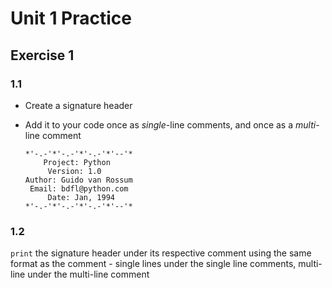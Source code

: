 # Unit 1 Practice

## **Exercise 1**

### **1.1**

- Create a signature header

- Add it to your code once as *single*-line comments, and once as a *multi*-line comment

      *'-.-'*'-.-'*'-.-'*'--'*
          Project: Python
           Version: 1.0
      Author: Guido van Rossum
       Email: bdfl@python.com
           Date: Jan, 1994
      *'-.-'*'-.-'*'-.-'*'--'*

### **1.2**  

`print` the signature header under its
respective comment using the same format as the comment -
single lines under the single line comments, multi-line under the multi-line comment
